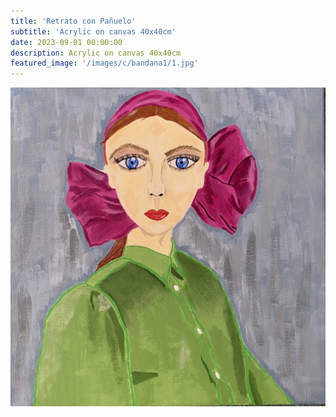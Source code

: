 ```yaml
---
title: 'Retrato con Pañuelo'
subtitle: 'Acrylic on canvas 40x40cm'
date: 2023-09-01 00:00:00
description: Acrylic on canvas 40x40cm
featured_image: '/images/c/bandana1/1.jpg'
---
```


<div class="gallery" data-columns="1">
	<img src="/images/c/bandana1/1.jpg">
</div>

